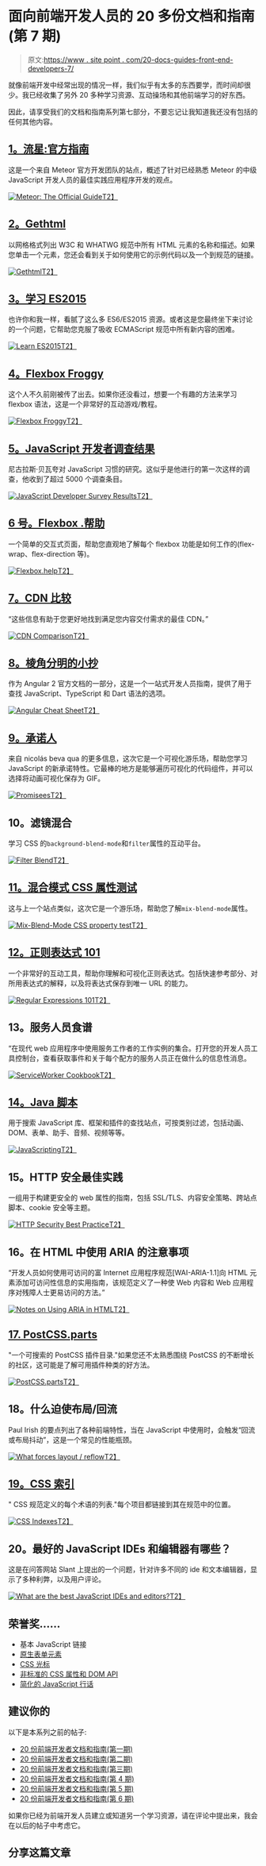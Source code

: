 # 面向前端开发人员的 20 多份文档和指南(第 7 期)

> 原文:[https://www . site point . com/20-docs-guides-front-end-developers-7/](https://www.sitepoint.com/20-docs-guides-front-end-developers-7/)

就像前端开发中经常出现的情况一样，我们似乎有太多的东西要学，而时间却很少。我已经收集了另外 20 多种学习资源、互动操场和其他前端学习的好东西。

因此，请享受我们的文档和指南系列第七部分，不要忘记让我知道我还没有包括的任何其他内容。

## [1。流星:官方指南](http://guide.meteor.com/)

这是一个来自 Meteor 官方开发团队的站点，概述了针对已经熟悉 Meteor 的中级 JavaScript 开发人员的最佳实践应用程序开发的观点。

[![Meteor: The Official Guide](../Images/0c82844b95afb1d284dbbc0983cf405b.png)T2】](http://guide.meteor.com/)

## [2。Gethtml](https://gethtml.at/)

以网格格式列出 W3C 和 WHATWG 规范中所有 HTML 元素的名称和描述。如果您单击一个元素，您还会看到关于如何使用它的示例代码以及一个到规范的链接。

[![Gethtml](../Images/14aa5e44d3189aa22bbcf7abf134332c.png)T2】](https://gethtml.at/)

## [3。学习 ES2015](https://babeljs.io/docs/learn-es2015/)

也许你和我一样，看腻了这么多 ES6/ES2015 资源。或者这是您最终坐下来讨论的一个问题，它帮助您克服了吸收 ECMAScript 规范中所有新内容的困难。

[![Learn ES2015](../Images/f0ae965b26123b926870b09365e157b8.png)T2】](https://babeljs.io/docs/learn-es2015/)

## [4。Flexbox Froggy](http://flexboxfroggy.com/)

这个人不久前刚被传了出去。如果你还没看过，想要一个有趣的方法来学习 flexbox 语法，这是一个非常好的互动游戏/教程。

[![Flexbox Froggy](../Images/9e05199de6acc9646b1cea4f0eb4eb06.png)T2】](http://flexboxfroggy.com/)

## [5。JavaScript 开发者调查结果](https://ponyfoo.com/articles/javascript-developer-survey-results)

尼古拉斯·贝瓦夸对 JavaScript 习惯的研究。这似乎是他进行的第一次这样的调查，他收到了超过 5000 个调查条目。

[![JavaScript Developer Survey Results](../Images/f4cebf7fc00490876c84f236a956b34a.png)T2】](https://ponyfoo.com/articles/javascript-developer-survey-results)

## [6 号。Flexbox .帮助](http://flexbox.help/)

一个简单的交互式页面，帮助您直观地了解每个 flexbox 功能是如何工作的(flex-wrap、flex-direction 等)。

[![Flexbox.help](../Images/47c78c47980b20b207458c2e07f2757c.png)T2】](http://flexbox.help/)

## [7。CDN 比较](http://cdncomparison.com/)

“这些信息有助于您更好地找到满足您内容交付需求的最佳 CDN。”

[![CDN Comparison](../Images/0108b51514d37c8071b49428c7b59f1f.png)T2】](http://cdncomparison.com/)

## [8。棱角分明的小抄](https://angular.io/docs/js/latest/guide/cheatsheet.html)

作为 Angular 2 官方文档的一部分，这是一个一站式开发人员指南，提供了用于查找 JavaScript、TypeScript 和 Dart 语法的选项。

[![Angular Cheat Sheet](../Images/323b9dcfe4f92cf14dda5aa5e5ce0cdf.png)T2】](https://angular.io/docs/js/latest/guide/cheatsheet.html)

## [9。承诺人](http://bevacqua.github.io/promisees/)

来自 nicolás beva qua 的更多信息，这次它是一个可视化游乐场，帮助您学习 JavaScript 的新承诺特性。它最棒的地方是能够遍历可视化的代码组件，并可以选择将动画可视化保存为 GIF。

[![Promisees](../Images/f31a1a106ad9530f52b12486e85128da.png)T2】](http://bevacqua.github.io/promisees/)

## 10。滤镜混合

学习 CSS 的`background-blend-mode`和`filter`属性的互动平台。

[![Filter Blend](../Images/608694ccae7edb47ae0f54d4f8a057bf.png)T2】](http://ilyashubin.github.io/FilterBlend/)

## [11。混合模式 CSS 属性测试](http://arthurgouveia.com/css-mix-blend-mode/)

这与上一个站点类似，这次它是一个游乐场，帮助您了解`mix-blend-mode`属性。

[![Mix-Blend-Mode CSS property test](../Images/08ecc0f27b0faae4e1069e6eddd6db42.png)T2】](http://arthurgouveia.com/css-mix-blend-mode/)

## [12。正则表达式 101](https://regex101.com/)

一个非常好的互动工具，帮助你理解和可视化正则表达式。包括快速参考部分、对所用表达式的解释，以及将表达式保存到唯一 URL 的能力。

[![Regular Expressions 101](../Images/24d698ebeb5c1f690f9727f88b6e7d56.png)T2】](https://regex101.com/)

## 13。服务人员食谱

“在现代 web 应用程序中使用服务工作者的工作实例的集合。打开您的开发人员工具控制台，查看获取事件和关于每个配方的服务人员正在做什么的信息性消息。

[![ServiceWorker Cookbook](../Images/5fa4939931882f2638fbfe2c8eac0c56.png)T2】](https://serviceworke.rs/)

## [14。Java 脚本](https://www.javascripting.com/)

用于搜索 JavaScript 库、框架和插件的查找站点，可按类别过滤，包括动画、DOM、表单、助手、音频、视频等等。

[![JavaScripting](../Images/40fbe0f1f4ffb08942586d8b3d9361c2.png)T2】](https://www.javascripting.com/)

## 15。HTTP 安全最佳实践

一组用于构建更安全的 web 属性的指南，包括 SSL/TLS、内容安全策略、跨站点脚本、cookie 安全等主题。

[![HTTP Security Best Practice](../Images/aa6bb0656da3d3589ee08eb78241ccb1.png)T2】](https://httpsecurityreport.com/best_practice.html)

## 16。在 HTML 中使用 ARIA 的注意事项

“开发人员如何使用可访问的富 Internet 应用程序规范[WAI-ARIA-1.1]向 HTML 元素添加可访问性信息的实用指南，该规范定义了一种使 Web 内容和 Web 应用程序对残障人士更易访问的方法。”

[![Notes on Using ARIA in HTML](../Images/f74a287a38717e4921c6f2a832451593.png)T2】](http://w3c.github.io/aria-in-html/)

## [17\. PostCSS.parts](http://postcss.parts/)

"一个可搜索的 PostCSS 插件目录."如果您还不太熟悉围绕 PostCSS 的不断增长的社区，这可能是了解可用插件种类的好方法。

[![PostCSS.parts](../Images/98aa053d82abc7cfaa17fe958b047f27.png)T2】](http://postcss.parts/)

## 18。什么迫使布局/回流

Paul Irish 的要点列出了各种前端特性，当在 JavaScript 中使用时，会触发“回流或布局抖动”，这是一个常见的性能瓶颈。

[![What forces layout / reflow](../Images/961f092217824fe06c69c83496d69a41.png)T2】](https://gist.github.com/paulirish/5d52fb081b3570c81e3a)

## [19。CSS 索引](https://drafts.csswg.org/indexes/)

" CSS 规范定义的每个术语的列表."每个项目都链接到其在规范中的位置。

[![CSS Indexes](../Images/d1625b01a545f4d3cd5c3581db441a60.png)T2】](https://drafts.csswg.org/indexes/)

## 20。最好的 JavaScript IDEs 和编辑器有哪些？

这是在问答网站 Slant 上提出的一个问题，针对许多不同的 ide 和文本编辑器，显示了多种利弊，以及用户评论。

[![What are the best JavaScript IDEs and editors?](../Images/35267ee109901187c3d8f2947dff8f9d.png)T2】](http://www.slant.co/topics/1686/~javascript-ides-and-editors)

## 荣誉奖……

*   基本 JavaScript 链接
*   [原生表单元素](http://nativeformelements.com/)
*   [CSS 光标](http://css-cursor.techstream.org/)
*   [非标准的 CSS 属性和 DOM API](https://compat.spec.whatwg.org/)
*   [简化的 JavaScript 行话](https://github.com/HugoGiraudel/SJSJ)

## 建议你的

以下是本系列之前的帖子:

*   [20 份前端开发者文档和指南(第一期)](https://www.sitepoint.com/20-docs-guides-front-end-developers/)
*   [20 份前端开发者文档和指南(第二期)](https://www.sitepoint.com/20-more-docs-guides-front-end-developers/)
*   [20 份前端开发者文档和指南(第三期)](https://www.sitepoint.com/another-20-docs-guides-front-end-developers/)
*   [20 份前端开发者文档和指南(第 4 期)](https://www.sitepoint.com/20-docs-guides-front-end-developers-4/)
*   [20 份前端开发者文档和指南(第 5 期)](https://www.sitepoint.com/20-docs-guides-front-end-developers-5/)
*   [20 份前端开发者文档和指南(第 6 期)](https://www.sitepoint.com/20-docs-guides-front-end-developers-6/)

如果你已经为前端开发人员建立或知道另一个学习资源，请在评论中提出来，我会在以后的帖子中考虑它。

## 分享这篇文章